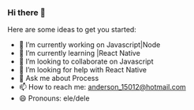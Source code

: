 ### Hi there 👋

Here are some ideas to get you started:

- 🔭 I’m currently working on Javascript|Node 
- 🌱 I’m currently learning |React Native
- 👯 I’m looking to collaborate on Javascript
- 🤔 I’m looking for help with React Native
- 💬 Ask me about Process 
- 📫 How to reach me: anderson_15012@hotmail.com
- 😄 Pronouns: ele/dele

